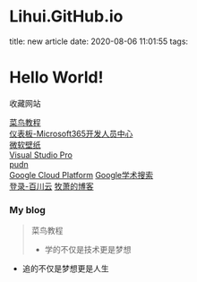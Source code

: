 # Lihui.GitHub.io  
title: new article
date: 2020-08-06 11:01:55
tags:  

# Hello World!

收藏网站   

  [菜鸟教程](https://www.runoob.com)      
  [仪表板-Microsoft365开发人员中心](https://developer.microsoft.com/zh-cn/microsoft-365/dev-program)   
  [微软壁纸](https://wallpaperhub.app)  
  [Visual Studio Pro](https://www.aiweibk.com/)   
  [pudn](http://en.pudn.com/User/login)   
  [Google Cloud Platform](https://console.cloud.google.com/)            [Google学术搜索](https://scholar.google.com.hk/?hl=zh-CN)         
  [登录-百川云](https://bcyun.pw/auth/login)             [牧萧的博客](https://github.com/MuXiao985/MuXiao985.GitHub.io)
  


   

### My blog   

> 菜鸟教程   
>
> + 学的不仅是技术更是梦想   

+ 追的不仅是梦想更是人生
